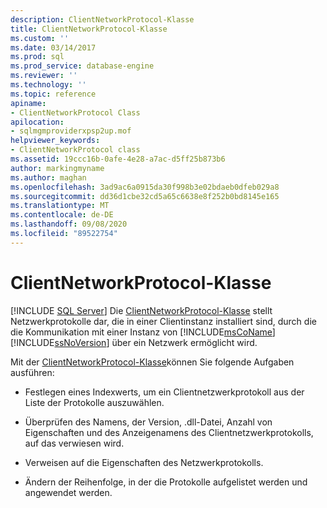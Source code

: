 ```yaml
---
description: ClientNetworkProtocol-Klasse
title: ClientNetworkProtocol-Klasse
ms.custom: ''
ms.date: 03/14/2017
ms.prod: sql
ms.prod_service: database-engine
ms.reviewer: ''
ms.technology: ''
ms.topic: reference
apiname:
- ClientNetworkProtocol Class
apilocation:
- sqlmgmproviderxpsp2up.mof
helpviewer_keywords:
- ClientNetworkProtocol class
ms.assetid: 19ccc16b-0afe-4e28-a7ac-d5ff25b873b6
author: markingmyname
ms.author: maghan
ms.openlocfilehash: 3ad9ac6a0915da30f998b3e02bdaeb0dfeb029a8
ms.sourcegitcommit: dd36d1cbe32cd5a65c6638e8f252b0bd8145e165
ms.translationtype: MT
ms.contentlocale: de-DE
ms.lasthandoff: 09/08/2020
ms.locfileid: "89522754"
---
```

# <a name="clientnetworkprotocol-class"></a>ClientNetworkProtocol-Klasse
[!INCLUDE [SQL Server](../../../includes/applies-to-version/sqlserver.md)]
  Die [ClientNetworkProtocol-Klasse](../../../relational-databases/wmi-provider-configuration-classes/clientnetworkprotocol-class/clientnetworkprotocol-class.md) stellt Netzwerkprotokolle dar, die in einer Clientinstanz installiert sind, durch die die Kommunikation mit einer Instanz von [!INCLUDE[msCoName](../../../includes/msconame-md.md)] [!INCLUDE[ssNoVersion](../../../includes/ssnoversion-md.md)] über ein Netzwerk ermöglicht wird.  
  
 Mit der [ClientNetworkProtocol-Klasse](../../../relational-databases/wmi-provider-configuration-classes/clientnetworkprotocol-class/clientnetworkprotocol-class.md)können Sie folgende Aufgaben ausführen:  
  
-   Festlegen eines Indexwerts, um ein Clientnetzwerkprotokoll aus der Liste der Protokolle auszuwählen.  
  
-   Überprüfen des Namens, der Version, .dll-Datei, Anzahl von Eigenschaften und des Anzeigenamens des Clientnetzwerkprotokolls, auf das verwiesen wird.  
  
-   Verweisen auf die Eigenschaften des Netzwerkprotokolls.  
  
-   Ändern der Reihenfolge, in der die Protokolle aufgelistet werden und angewendet werden.  
  
  
